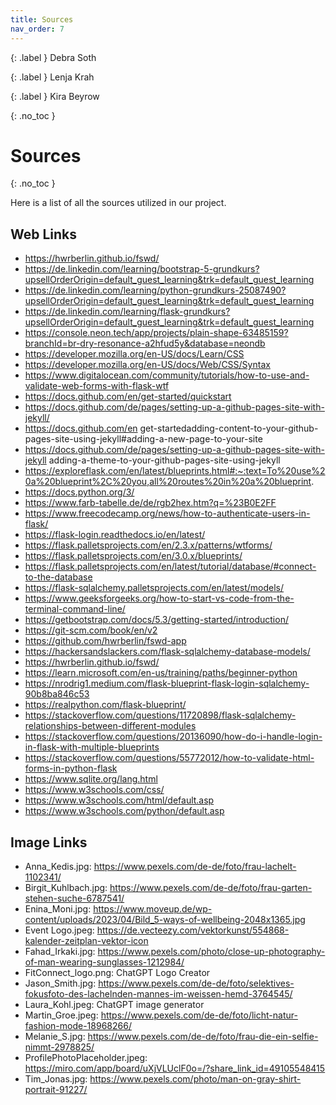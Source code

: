 ```yaml
---
title: Sources
nav_order: 7
---
```

{: .label }
Debra Soth

{: .label }
Lenja Krah

{: .label }
Kira Beyrow

{: .no_toc }

# Sources 
{: .no_toc }

Here is a list of all the sources utilized in our project. 

## Web Links 
- https://hwrberlin.github.io/fswd/
- https://de.linkedin.com/learning/bootstrap-5-grundkurs?upsellOrderOrigin=default_guest_learning&trk=default_guest_learning
- https://de.linkedin.com/learning/python-grundkurs-25087490?upsellOrderOrigin=default_guest_learning&trk=default_guest_learning
- https://de.linkedin.com/learning/flask-grundkurs?upsellOrderOrigin=default_guest_learning&trk=default_guest_learning
- https://console.neon.tech/app/projects/plain-shape-63485159?branchId=br-dry-resonance-a2hfud5y&database=neondb
- https://developer.mozilla.org/en-US/docs/Learn/CSS
- https://developer.mozilla.org/en-US/docs/Web/CSS/Syntax
- https://www.digitalocean.com/community/tutorials/how-to-use-and-validate-web-forms-with-flask-wtf
- https://docs.github.com/en/get-started/quickstart
- https://docs.github.com/de/pages/setting-up-a-github-pages-site-with-jekyll/
- https://docs.github.com/en get-startedadding-content-to-your-github-pages-site-using-jekyll#adding-a-new-page-to-your-site
- https://docs.github.com/de/pages/setting-up-a-github-pages-site-with-jekyll adding-a-theme-to-your-github-pages-site-using-jekyll
- https://exploreflask.com/en/latest/blueprints.html#:~:text=To%20use%20a%20blueprint%2C%20you,all%20routes%20in%20a%20blueprint.
- https://docs.python.org/3/
- https://www.farb-tabelle.de/de/rgb2hex.htm?q=%23B0E2FF
- https://www.freecodecamp.org/news/how-to-authenticate-users-in-flask/
- https://flask-login.readthedocs.io/en/latest/
- https://flask.palletsprojects.com/en/2.3.x/patterns/wtforms/
- https://flask.palletsprojects.com/en/3.0.x/blueprints/
- https://flask.palletsprojects.com/en/latest/tutorial/database/#connect-to-the-database
- https://flask-sqlalchemy.palletsprojects.com/en/latest/models/
- https://www.geeksforgeeks.org/how-to-start-vs-code-from-the-terminal-command-line/
- https://getbootstrap.com/docs/5.3/getting-started/introduction/
- https://git-scm.com/book/en/v2
- https://github.com/hwrberlin/fswd-app
- https://hackersandslackers.com/flask-sqlalchemy-database-models/
- https://hwrberlin.github.io/fswd/
- https://learn.microsoft.com/en-us/training/paths/beginner-python
- https://nrodrig1.medium.com/flask-blueprint-flask-login-sqlalchemy-90b8ba846c53
- https://realpython.com/flask-blueprint/
- https://stackoverflow.com/questions/11720898/flask-sqlalchemy-relationships-between-different-modules
- https://stackoverflow.com/questions/20136090/how-do-i-handle-login-in-flask-with-multiple-blueprints
- https://stackoverflow.com/questions/55772012/how-to-validate-html-forms-in-python-flask
- https://www.sqlite.org/lang.html
- https://www.w3schools.com/css/
- https://www.w3schools.com/html/default.asp
- https://www.w3schools.com/python/default.asp

## Image Links
- Anna_Kedis.jpg: https://www.pexels.com/de-de/foto/frau-lachelt-1102341/
- Birgit_Kuhlbach.jpg: https://www.pexels.com/de-de/foto/frau-garten-stehen-suche-6787541/
- Enina_Moni.jpg: https://www.moveup.de/wp-content/uploads/2023/04/Bild_5-ways-of-wellbeing-2048x1365.jpg
- Event Logo.jpeg:  https://de.vecteezy.com/vektorkunst/554868-kalender-zeitplan-vektor-icon
- Fahad_Irkaki.jpg: https://www.pexels.com/photo/close-up-photography-of-man-wearing-sunglasses-1212984/
- FitConnect_logo.png: ChatGPT Logo Creator
- Jason_Smith.jpg: https://www.pexels.com/de-de/foto/selektives-fokusfoto-des-lachelnden-mannes-im-weissen-hemd-3764545/
- Laura_Kohl.jpeg: ChatGPT image generator 
- Martin_Groe.jpeg: https://www.pexels.com/de-de/foto/licht-natur-fashion-mode-18968266/
- Melanie_S.jpg: https://www.pexels.com/de-de/foto/frau-die-ein-selfie-nimmt-2978825/
- ProfilePhotoPlaceholder.jpeg: https://miro.com/app/board/uXjVLUclF0o=/?share_link_id=49105548415
- Tim_Jonas.jpg: https://www.pexels.com/photo/man-on-gray-shirt-portrait-91227/